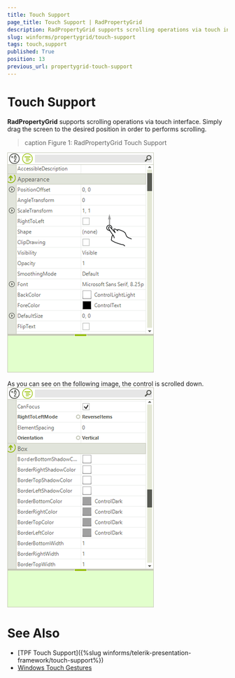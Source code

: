 ```yaml
---
title: Touch Support
page_title: Touch Support | RadPropertyGrid
description: RadPropertyGrid supports scrolling operations via touch interface.
slug: winforms/propertygrid/touch-support
tags: touch,support
published: True
position: 13
previous_url: propertygrid-touch-support
---
```


# Touch Support

**RadPropertyGrid** supports scrolling operations via touch interface. Simply drag the screen to the desired position in order to performs scrolling.

>caption Figure 1: RadPropertyGrid Touch Support

![propertygrid-touch-support 001](images/propertygrid-touch-support001.png)

As you can see on the following image, the control is scrolled down.<br>![propertygrid-touch-support 002](images/propertygrid-touch-support002.png)

# See Also

* [TPF Touch Support]({%slug winforms/telerik-presentation-framework/touch-support%})
* [Windows Touch Gestures](http://msdn.microsoft.com/en-us/library/windows/desktop/dd940543(v=vs.85).aspx)
